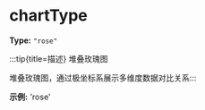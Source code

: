 # chartType

**Type:** `"rose"`

:::tip{title=描述}
堆叠玫瑰图



堆叠玫瑰图，通过极坐标系展示多维度数据对比关系:::


 

**示例:**
'rose'


 


